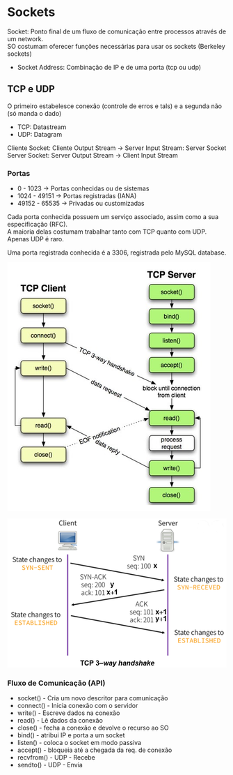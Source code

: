 # Sockets
Socket: Ponto final de um fluxo de comunicação entre processos através de um network.  
SO costumam oferecer funções necessárias para usar os sockets (Berkeley sockets)  

* Socket Address: Combinação de IP e de uma porta (tcp ou udp)

## TCP e UDP
O primeiro estabelesce conexão (controle de erros e tals) e a segunda não (só manda o dado)
* TCP: Datastream
* UDP: Datagram

Cliente Socket: Cliente Output Stream -> Server Input Stream: Server Socket  
Server Socket: Server Output Stream -> Client Input Stream  

### Portas
* 0 - 1023 -> Portas conhecidas ou de sistemas
* 1024 - 49151 -> Portas registradas (IANA)
* 49152 - 65535 -> Privadas ou customizadas

Cada porta conhecida possuem um serviço associado, assim como a sua especificação (RFC).  
A maioria delas costumam trabalhar tanto com TCP quanto com UDP. Apenas UDP é raro.  
  
Uma porta registrada conhecida é a 3306, registrada pelo MySQL database.  
  
![](./img/fluxo_comunicacao_tcp.PNG)

![](./img/handshake.PNG)

### Fluxo de Comunicação (API)
* socket() - Cria um novo descritor para comunicação
* connect() - Inicia conexão com o servidor
* write() - Escreve dados na conexão
* read() - Lê dados da conexão
* close() - fecha a conexão e devolve o recurso ao SO
* bind() - atribui IP e porta a um socket
* listen() - coloca o socket em modo passiva
* accept() - bloqueia até a chegada da req. de conexão
* recvfrom() - UDP - Recebe
* sendto() - UDP - Envia